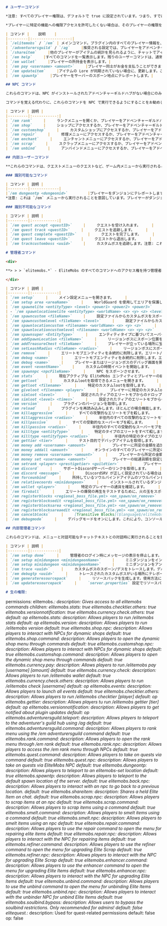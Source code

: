 ```markdown
# ユーザーコマンド

*注意: すべてのプレイヤー権限は、デフォルトで true に設定されています。つまり、すでに設定されています。*

*プレイヤーに特定の機能への権限アクセスを許可したくない場合は、そのプレイヤーの権限を拒否する必要があります。*

| コマンド |    説明    |
|---------|:-----------------:|
| `/elitemobs` / `/em` | メインコマンド。プラグイン内のすべてのプレイヤー情報を、アクセスしやすいメニューにまとめます。*注意:* 他のすべてのユーザーコマンドはこのメインコマンドに含まれています。`/em menu` も、このコマンドの有効なコマンドです。 |
| `/adventurersguild` / `/ag`     |推奨される設定では、プレイヤーをアドベンチャーギルドワールドにテレポートさせます。そこで、プレイヤーはさまざまな EliteMobs NPC と対話します。|
| `/shareitem`     |他のプレイヤーがアイテムの統計を見られるように、チャットでアイテムをリンクします。|
| `/em help`     |すべてのコマンドを一覧表示します。残りのユーザーコマンドは、通常、NPC または `/em` インターフェースを使用して置き換えられます！|
| `/em wallet`     |プレイヤーの所持金を表示します。|
| `/em pay <username> <amount>`     |プレイヤー同士がお金を支払うことができます。取引には、設定可能な金額が課税されます。|
| `/em updateitem`     |アイテムの Lore が同期されていない場合に、更新します。このコマンドは、デバッグ目的で使用され、通常のプレイでは必要ありません。|
| `/em spawntp`     |プレイヤーをサーバーのスポーン地点にテレポートします。|

## NPC コマンド

これらのコマンドは、NPC がインストールされたアドベンチャーギルドハブがない場合にのみ役立ちます。

コマンドを覚える代わりに、これらのコマンドを NPC で実行できるようにすることをお勧めします。

| コマンド | 説明 |
|---------|:-----------:|
| `/em rank`     |     ランクメニューを開くか、プレイヤーをアドベンチャーギルドハブにテレポートします。     |
| `/em shop`     |     ショップにアクセスするか、プレイヤーをアドベンチャーギルドハブにテレポートします。     |
| `/em customshop`     |     カスタムショップにアクセスするか、プレイヤーをアドベンチャーギルドハブにテレポートします。     |
| `/em repair`     |     修理メニューにアクセスするか、プレイヤーをアドベンチャーギルドハブにテレポートします。     |
| `/em enchant`     |     エンチャントメニューにアクセスするか、プレイヤーをアドベンチャーギルドハブにテレポートします。     |
| `/em scrap`     |     スクラップメニューにアクセスするか、プレイヤーをアドベンチャーギルドハブにテレポートします。     |
| `/em unbind`     |     アンバインドメニューにアクセスするか、プレイヤーをアドベンチャーギルドハブにテレポートします。     |

## 内部ユーザーコマンド

**これらのコマンドは、クエストメニューのクエストなど、ゲーム内メニューから実行されることを意図しています。ID の取得方法について何も記載されていない場合は、ゲーム内メニューからコマンドを実行する以外に、ID を取得することはできません。** 利便性のために、これらのコマンドは、識別可能なカテゴリと識別不可能なカテゴリに分けられています。

### 識別可能なコマンド

| コマンド | 説明 |
|---------|-------------|
|`/em dungeontp <dungeonid>`         |プレイヤーをダンジョンにテレポートします。|
*注意: これは `/em` メニューから実行されることを意図しています。プレイヤーがダンジョンの ID を推測することは不可能です。ダンジョンの ID は、`~/plugins/EliteMobs/dungeonpackages/` 内の .yml ファイル名と同じです。 <br/>`/em` コマンドを使用すると、コンソールに ID が表示されるので、テレポートページからテレポートを選択できます。*

### 識別不可能なコマンド

| コマンド | 説明 |
|---------|:-----------:|
| `/em quest accept <questID>`     |     クエストを受け入れます。     |
| `/em quest track <questID>`     |     クエストを追跡します。     |
| `/em quest complete <questID>`     |     クエストを完了します。     |
| `/em quest leave <questID>`     |     クエストから退出します。     |
| `/em trackcustomboss <uuid>`     |     カスタムボスを追跡します。注意: これは `/em` メニューから実行されることを意図しています。プレイヤーがボスの UUID を推測することは不可能です。     |

# 管理者コマンド

<div>

**> > > `elitemobs.*` - EliteMobs のすべてのコマンドへのアクセス権を持つ管理者権限！ < < <**

</div>

| コマンド | 説明 |
|---------|:-----------:|
| `/em setup`     |     メイン設定メニューを開きます。     |
| `/em setup area <areaName>`     |     WorldGuard を使用してエリアを保護します。ミニダンジョンとアドベンチャーワールドハブで使用されます。注意: 推奨される設定方法を使用して設定する場合、手動で実行する必要はありません。     |
| `/em spawnelite <entityType> <level> <power1> <power2> <power3>`     |     エンティティタイプに基づいてエリートをスポーンさせます。     |
| - `/em spawnlocationelite <entityType> <worldName> <x> <y> <z> <level> <power1> <power2> <power3>`     |     エンティティタイプと場所に基づいてエリートをスポーンさせます。     |
| `/em spawncustom <fileName>`     |     設定ファイルからカスタムボスをスポーンさせます。     |
| `/em spawncustomlevel <fileName> <level>`     |     設定ファイルからカスタムボスをスポーンさせ、レベルを上書きします。     |
| `/em spawnlocationcustom <filename> <worldName> <x> <y> <z>`     |     設定ファイルから場所を指定してカスタムボスをスポーンさせます。     |
| `/em spawnlocationcustomlevel <filename> <worldName> <x> <y> <z>`     |     設定ファイルから場所を指定してカスタムボスをスポーンさせ、レベルを上書きします。     |
| `/em spawnsuper <EntityType>`     |     エンティティタイプに基づいてスーパーモブをスポーンさせます。     |
| `/em addSpawnLocation <fileName>`     |     リージョンボスにスポーン位置を追加します。     |
| `/em addTreasureChest <fileName>`     |     プレイヤーが立っている場所に宝箱を追加します。     |
| `/em setLeashRadius <fileName> <radius>`     |     リージョンボスにスポーン位置を追加します。     |
| `/em remove`     |     エリートモブエンティティを永続的に削除します。エリート/リージョン/スーパー/NPC はすべて機能します。再度実行して削除モードを終了します。     |
| `/em debug <name>`     |     エリートモブエンティティを永続的に削除します。エリート/リージョン/スーパー/NPC はすべて機能します。再度実行して削除モードを終了します。     |
| `/em debug <name>`     |     プレイヤーまたはリージョンボスのデバッグ画面を開きます。     |
| `/em event <eventName>`     |     カスタムの時間イベントを開始します。     |
| `/em spawnnpc <npcFileName>`     |     NPC をスポーンさせます。     |
| `/em stats`     |     現在アクティブな EliteMobs エンティティとプレイヤーの統計情報を取得します。     |
| `/em getloot`     |     カスタムlootを取得できるメニューを開きます。     |
| `/em getloot <filename>`     |     特定のカスタムlootを取得します。     |
| `/em giveloot <filename> <player>`     |     プレイヤーに特定のカスタムlootを与えます。     |
| `/em simloot <level>`     |     設定されたティアのエリートモブからのドロップをシミュレートします。     |
| `/em simloot <level> <times>`     |     設定されたティアのエリートモブからのドロップを、設定された回数だけシミュレートします。     |
| `/em version`     |     プラグインのバージョンを取得します。     |
| `/em reload`     |     プラグインを再読み込みします。ほとんどの場合機能します。     |
| `/em killaggressive`     |     すべての攻撃的なエリートモブを殺します。     |
| `/em killaggressive <radius>`     |     半径内のすべての攻撃的なエリートモブを殺します。     |
| `/em killpassive`     |     すべての受動的なスーパーモブを殺します。     |
| `/em killpassive <radius>`     |     半径内のすべての受動的なスーパーモブを殺します。     |
| `/em killtype <entityType>`     |     特定のタイプのエリートをすべて殺します。     |
| `/em killtype <entityType> <radius>`     |     半径内の特定のタイプのエリートをすべて殺します。     |
| `/em gettier <tier>`     |     テスト目的でデバッグアイテムを取得します。     |
| `/em money add <username> <amount>`     |     プレイヤーに所定の金額を追加します。     |
| `/em money addall <amount>`     |     オンラインのすべてのプレイヤーに所定の金額を追加します。     |
| `/em money remove <username> <amount>`     |     プレイヤーから所定の金額を削除します。     |
| `/em money set <username> <amount>`     |     プレイヤーの総通貨額を設定します。     |
| `/em setrank <player> <prestigetier> <guildtier>`     |     プレイヤーのギルドランクを設定します。     |
| `/em discord`     |     サポートDiscordサーバーのリンクを取得します。     |
| `/em discord <message>`     |     DiscordSRV が正しく設定されている場合は、デバッグメッセージをDiscordに投稿します。     |
| `/em forceunbind`     |     所持しているソウルバインドアイテムのソウルバインドを解除します。     |
| `/em relativecoords <minidungeon>`     |     インストールされているダンジョンの相対座標を取得します。     |
| `/em wallet <player>`     |     特定のプレイヤーの通貨を確認します。     |
| `/em fireball`     |     エリートの爆発の再生をテストするために、火の玉をスポーンさせます。     |
| `/em registerblocks <regional_boss_file.yml> <on_spawn/on_remove>`     |     [Transitive Blocks]($language$/elitemobs/creating_world_bosses.md&section=transitive-blocks) を参照してください。     |
| `/em registerblocksedit <regional_boss_file.yml> <on_spawn/on_remove>`     |     [Transitive Blocks]($language$/elitemobs/creating_world_bosses.md&section=transitive-blocks) を参照してください。     |
| `/em registerblocksarea <regional_boss_file.yml> <on_spawn/on_remove>`     |     [Transitive Blocks]($language$/elitemobs/creating_world_bosses.md&section=transitive-blocks) を参照してください。     |
| `/em registerblocksareaedit <regional_boss_file.yml> <on_spawn/on_remove>`     |     [Transitive Blocks]($language$/elitemobs/creating_world_bosses.md&section=transitive-blocks) を参照してください。     |
| `/em cancelblocks`     |     [Transitive Blocks]($language$/elitemobs/creating_world_bosses.md&section=transitive-blocks) を参照してください。     |
| `/em debugmode`     |     デバッグモードをオンにします。これにより、コンソールにモブのスポーンとデスが表示され、追跡が可能になります。     |

## 内部管理者コマンド

これらのコマンドは、メニューと対話可能なチャットテキストとの対話時に実行されることを意図しており、手動では実行されません。

| コマンド | 説明 |
|---------|:-----------:|
| `/em setup done`     |     管理者のログイン時にメッセージの表示を停止します。     |
| `/em setup minidungeon <minidungeonName>`     |     ミニダンジョンをインストールします。     |
| `/em setup minidungeon <minidungeonName>`     |     ミニダンジョンをアンインストールします。     |
| `/em trace <uuid>`     |     カスタムボスのスポーン/デスをトレースします。デバッグモードをオンにする必要があります。     |
| `/em debugtp <uuid>`     |     トレースされたカスタムボスがいる場所にテレポートします。デバッグモードをオンにする必要があります。     |
| `/em generateresourcepack`     |     リソースパックを生成します。使用方法については、カスタムモデルに関する wiki のエントリを確認してください。     |
| `/em updateresourcepack`     |     `server.properties` 設定でリソースパックの SHA1 を更新します。使用方法については、カスタムモデルに関する wiki のエントリを確認してください。     |

# 生の権限:
```
permissions:
  elitemobs.*:
    description: Gives access to all elitemobs commands
    children:
      elitemobs.stats: true
      elitemobs.checktier.others: true
      elitemobs.versionnotification: true
      elitemobs.currency.check.others: true
    default: op
  elitemobs.stats:
    description: Allows players to run /elitemobs stats
    default: op
  elitemobs.version:
    description: Allows players to run /elitemobs version
    default: true
  elitemobs.shop.npc:
    description: Allows players to interact with NPCs for dynamic shops
    default: true
  elitemobs.shop.command:
    description: Allows players to open the dynamic shop menu through commands
    default: true
  elitemobs.customshop.npc:
    description: Allows players to interact with NPCs for dynamic shops
    default: true
  elitemobs.customshop.command:
    description: Allows players to open the dynamic shop menu through commands
    default: true
  elitemobs.currency.pay:
    description: Allows players to run /elitemobs pay [username] [amount]
    default: true
  elitemobs.currency.check:
    description: Allows players to run /elitemobs wallet
    default: true
  elitemobs.currency.check.others:
    description: Allows players to run /elitemobs check [username]
    default: op
  elitemobs.events:
    description: Allows players to launch all events
    default: true
  elitemobs.checktier.others:
    description: Allows players to run /elitemobs checktier [player]
    default: op
  elitemobs.gettier:
    description: Allows players tu run /elitemobs gettier [tier]
    default: op
  elitemobs.versionnotification:
    description: Allows players to get notified about plugin updates
    default: op
  elitemobs.adventurersguild.teleport:
    description: Allows players to teleport to the adventurer's guild hub using /ag
    default: true
  elitemobs.adventurersguild.command:
    description: Allows players to rank menu using the /em adventurersguild command
    default: true
  elitemobs.rank.command:
    description: Allows players to open the rank menu through /em rank
    default: true
  elitemobs.rank.npc:
    description: Allows players to access the /em rank menu through NPCs
    default: true
  elitemobs.quest.command:
    description: Allows players to take on quests via command
    default: true
  elitemobs.quest.npc:
    description: Allows players to take on quests via EliteMobs NPC
    default: true
  elitemobs.dungeontp:
    description: Allows players to teleport to an elitemobs-set location
    default: true
  elitemobs.spawntp:
    description: Allows players to teleport to the default spawn location of the server.
    default: true
  elitemobs.back.npc:
    description: Allows players to interact with an npc to go back to a previous location.
    default: true
  elitemobs.shareitem:
    description: Shares a held Elite Item on chat.
    default: true
  elitemobs.scrap.npc:
    description: Allows players to scrap items at an npc
    default: true
  elitemobs.scrap.command:
    description: Allows players to scrap items using a command
    default: true
  elitemobs.smelt.command:
    description: Allows players to smelt items using a command
    default: true
  elitemobs.smelt.npc:
    description: Allows players to smelt items using an npc
    default: true
  elitemobs.repair.command:
    description: Allows players to use the repair command to open the menu for repairing elite items
    default: true
  elitemobs.repair.npc:
    description: Allows players to interact with the NPC for repairing items
    default: true
  elitemobs.refiner.command:
    description: Allows players to use the refiner command to open the menu for upgrading Elite Scrap
    default: true
  elitemobs.refiner.npc:
    description: Allows players to interact with the NPC for upgrading Elite Scrap
    default: true
  elitemobs.enhancer.command:
    description: Allows players to use the enhancer command to open the menu for upgrading Elite Items
    default: true
  elitemobs.enhancer.npc:
    description: Allows players to interact with the NPC for upgrading Elite Items
    default: true
  elitemobs.unbind.command:
    description: Allows players to use the unbind command to open the menu for unbinding Elite Items
    default: true
  elitemobs.unbind.npc:
    description: Allows players to interact with the unbinder NPC for unbind Elite Items
    default: true
  elitemobs.soulbind.bypass:
    description: Allows users to bypass the soulbind restrictions. Only recommended for admins!
    default: false
  elitequest.*:
    description: Used for quest-related permissions
    default: false
    op: false
```

